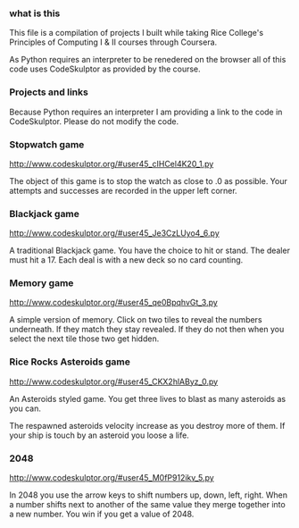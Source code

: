 ### what is this

This file is a compilation of projects I built while taking Rice College's Principles of Computing I & II courses through Coursera.

As Python requires an interpreter to be renedered on the browser all of this code uses CodeSkulptor as provided by the course.

### Projects and links

Because Python requires an interpreter I am providing a link to the code in CodeSkulptor. Please do not modify the code.

### Stopwatch game

http://www.codeskulptor.org/#user45_cIHCel4K20_1.py

The object of this game is to stop the watch as close to .0 as possible. Your attempts and successes are recorded in the upper left corner.

### Blackjack game

http://www.codeskulptor.org/#user45_Je3CzLUyo4_6.py

A traditional Blackjack game. You have the choice to hit or stand. The dealer must hit a 17. Each deal is with a new deck so no card counting.

### Memory game

http://www.codeskulptor.org/#user45_qe0BpqhvGt_3.py

A simple version of memory. Click on two tiles to reveal the numbers underneath. If they match they stay revealed. If they do not then when you select the next tile those two get hidden.

### Rice Rocks Asteroids game

http://www.codeskulptor.org/#user45_CKX2hlAByz_0.py

An Asteroids styled game. You get three lives to blast as many asteroids as you can.

The respawned asteroids velocity increase as you destroy more of them. If your ship is touch by an asteroid you loose a life.

### 2048

http://www.codeskulptor.org/#user45_M0fP912ikv_5.py

In 2048 you use the arrow keys to shift numbers up, down, left, right. When a number shifts next to another of the same value they merge together into a new number. You win if you get a value of 2048.
